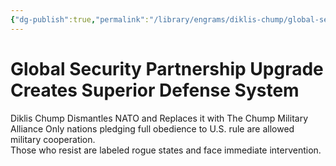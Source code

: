 ```yaml
---
{"dg-publish":true,"permalink":"/library/engrams/diklis-chump/global-security-partnership-upgrade-creates-superior-defense-system/","tags":["DC/Global-Destruction","DC/AS5"]}
---
```


# Global Security Partnership Upgrade Creates Superior Defense System
Diklis Chump Dismantles NATO and Replaces it with The Chump Military Alliance
	Only nations pledging full obedience to U.S. rule are allowed military cooperation.  
	Those who resist are labeled rogue states and face immediate intervention.
